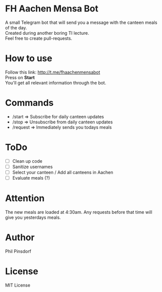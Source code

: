 # FH Aachen Mensa Bot
A small Telegram bot that will send you a message with the canteen meals of the day. \
Created during another boring TI lecture. \
Feel free to create pull-requests.

# How to use
Follow this link: http://t.me/fhaachenmensabot \
Press on **Start** \
You'll get all relevant information through the bot.

# Commands
- /start => Subscribe for daily canteen updates
- /stop => Unsubscribe from daily canteen updates
- /request => Immediately sends you todays meals

# ToDo
- [ ] Clean up code
- [ ] Sanitize usernames
- [ ] Select your canteen / Add all canteens in Aachen
- [ ] Evaluate meals (?)

# Attention
The new meals are loaded at 4:30am. Any requests before that time will give you yesterdays meals.

# Author
Phil Pinsdorf

# License
MIT License
